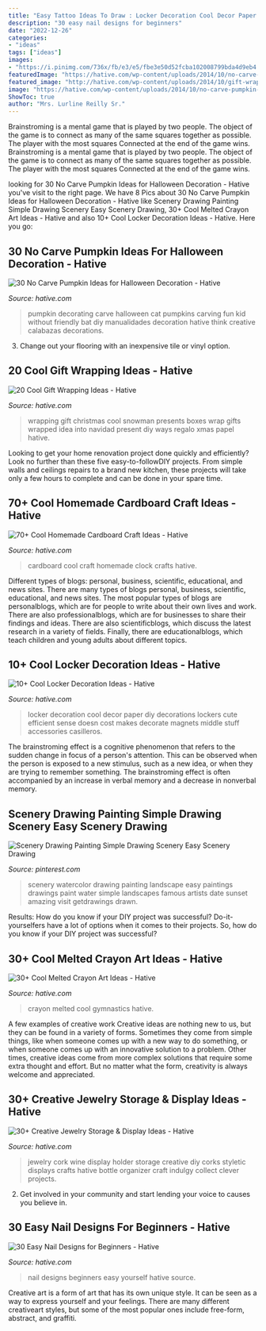 ```yaml
---
title: "Easy Tattoo Ideas To Draw : Locker Decoration Cool Decor Paper Diy Decorations Lockers Cute Efficient Sense Doesn Cost Makes Decorate Magnets Middle Stuff Accessories Casilleros"
description: "30 easy nail designs for beginners"
date: "2022-12-26"
categories:
- "ideas"
tags: ["ideas"]
images:
- "https://i.pinimg.com/736x/fb/e3/e5/fbe3e50d52fcba102008799bda4d9eb4.jpg"
featuredImage: "https://hative.com/wp-content/uploads/2014/10/no-carve-pumpkin-ideas/5-black-bat-and-cat.jpg"
featured_image: "http://hative.com/wp-content/uploads/2014/10/gift-wrapping-ideas/7-cool-gift-wrapping-ideas.jpg"
image: "https://hative.com/wp-content/uploads/2014/10/no-carve-pumpkin-ideas/5-black-bat-and-cat.jpg"
ShowToc: true
author: "Mrs. Lurline Reilly Sr."
---
```



Brainstroming is a mental game that is played by two people. The object of the game is to connect as many of the same squares together as possible. The player with the most squares Connected at the end of the game wins. Brainstroming is a mental game that is played by two people. The object of the game is to connect as many of the same squares together as possible. The player with the most squares Connected at the end of the game wins.

	

		
looking for 30 No Carve Pumpkin Ideas for Halloween Decoration - Hative you've visit to the right page. We have 8 Pics about 30 No Carve Pumpkin Ideas for Halloween Decoration - Hative like Scenery Drawing Painting Simple Drawing Scenery Easy Scenery Drawing, 30+ Cool Melted Crayon Art Ideas - Hative and also 10+ Cool Locker Decoration Ideas - Hative. Here you go:
		
    
## 30 No Carve Pumpkin Ideas For Halloween Decoration - Hative

<img loading=lazy src="https://hative.com/wp-content/uploads/2014/10/no-carve-pumpkin-ideas/5-black-bat-and-cat.jpg" onerror="this.onerror=null;this.src='https://tse3.mm.bing.net/th?id=OIP.Hb3xmJyHvHGn4YeFeGDYywHaJk&amp;pid=15.1';" alt="30 No Carve Pumpkin Ideas for Halloween Decoration - Hative">

_Source: hative.com_

>pumpkin decorating carve halloween cat pumpkins carving fun kid without friendly bat diy manualidades decoration hative think creative calabazas decorations. 

	

3. Change out your flooring with an inexpensive tile or vinyl option.

    
## 20 Cool Gift Wrapping Ideas - Hative

<img loading=lazy src="http://hative.com/wp-content/uploads/2014/10/gift-wrapping-ideas/7-cool-gift-wrapping-ideas.jpg" onerror="this.onerror=null;this.src='https://tse2.mm.bing.net/th?id=OIP.FCGR5qcVwaA-UGUQzGBzGgHaM2&amp;pid=15.1';" alt="20 Cool Gift Wrapping Ideas - Hative">

_Source: hative.com_

>wrapping gift christmas cool snowman presents boxes wrap gifts wrapped idea into navidad present diy ways regalo xmas papel hative. 

	

Looking to get your home renovation project done quickly and efficiently? Look no further than these five easy-to-followDIY projects. From simple walls and ceilings repairs to a brand new kitchen, these projects will take only a few hours to complete and can be done in your spare time.

    
## 70+ Cool Homemade Cardboard Craft Ideas - Hative

<img loading=lazy src="https://hative.com/wp-content/uploads/2014/04/cardboard-crafts/6-homemade-cardboard-clock.jpg" onerror="this.onerror=null;this.src='https://tse4.mm.bing.net/th?id=OIP.B1bOA82vW64050x_Z3iO2wHaJ4&amp;pid=15.1';" alt="70+ Cool Homemade Cardboard Craft Ideas - Hative">

_Source: hative.com_

>cardboard cool craft homemade clock crafts hative. 

	

Different types of blogs: personal, business, scientific, educational, and news sites.
There are many types of blogs personal, business, scientific, educational, and news sites. The most popular types of blogs are personalblogs, which are for people to write about their own lives and work. There are also professionalblogs, which are for businesses to share their findings and ideas. There are also scientificblogs, which discuss the latest research in a variety of fields. Finally, there are educationalblogs, which teach children and young adults about different topics.

    
## 10+ Cool Locker Decoration Ideas - Hative

<img loading=lazy src="https://hative.com/wp-content/uploads/2014/05/locker-decoration/4-contact-paper-locker-decoration.jpg" onerror="this.onerror=null;this.src='https://tse2.mm.bing.net/th?id=OIP.OKAdD3z3iR9AekLOzqiHPQHaJ6&amp;pid=15.1';" alt="10+ Cool Locker Decoration Ideas - Hative">

_Source: hative.com_

>locker decoration cool decor paper diy decorations lockers cute efficient sense doesn cost makes decorate magnets middle stuff accessories casilleros. 

	

The brainstroming effect is a cognitive phenomenon that refers to the sudden change in focus of a person's attention. This can be observed when the person is exposed to a new stimulus, such as a new idea, or when they are trying to remember something. The brainstroming effect is often accompanied by an increase in verbal memory and a decrease in nonverbal memory.

    
## Scenery Drawing Painting Simple Drawing Scenery Easy Scenery Drawing

<img loading=lazy src="https://i.pinimg.com/736x/fb/e3/e5/fbe3e50d52fcba102008799bda4d9eb4.jpg" onerror="this.onerror=null;this.src='https://tse3.mm.bing.net/th?id=OIP.IKJ0H0MMPir3B4fF0xbX5QHaLF&amp;pid=15.1';" alt="Scenery Drawing Painting Simple Drawing Scenery Easy Scenery Drawing">

_Source: pinterest.com_

>scenery watercolor drawing painting landscape easy paintings drawings paint water simple landscapes famous artists date sunset amazing visit getdrawings drawn. 

	

Results: How do you know if your DIY project was successful?
Do-it-yourselfers have a lot of options when it comes to their projects. So, how do you know if your DIY project was successful?

    
## 30+ Cool Melted Crayon Art Ideas - Hative

<img loading=lazy src="https://hative.com/wp-content/uploads/2014/04/melted-crayon-art/10-gymnastics.jpg" onerror="this.onerror=null;this.src='https://tse2.mm.bing.net/th?id=OIP.znXxIh5UvBw51Ktxt235XgHaJ4&amp;pid=15.1';" alt="30+ Cool Melted Crayon Art Ideas - Hative">

_Source: hative.com_

>crayon melted cool gymnastics hative. 

	

A few examples of creative work
Creative ideas are nothing new to us, but they can be found in a variety of forms. Sometimes they come from simple things, like when someone comes up with a new way to do something, or when someone comes up with an innovative solution to a problem. Other times, creative ideas come from more complex solutions that require some extra thought and effort. But no matter what the form, creativity is always welcome and appreciated.

    
## 30+ Creative Jewelry Storage &amp; Display Ideas - Hative

<img loading=lazy src="https://hative.com/wp-content/uploads/2015/01/jewelry-storage-display-ideas/4-wine-cork-jewelry-holder.jpg" onerror="this.onerror=null;this.src='https://tse3.mm.bing.net/th?id=OIP.FwVNXz2MrSzob-lrHpXaiQHaKW&amp;pid=15.1';" alt="30+ Creative Jewelry Storage &amp; Display Ideas - Hative">

_Source: hative.com_

>jewelry cork wine display holder storage creative diy corks styletic displays crafts hative bottle organizer craft indulgy collect clever projects. 

	

2. Get involved in your community and start lending your voice to causes you believe in.

    
## 30 Easy Nail Designs For Beginners - Hative

<img loading=lazy src="https://hative.com/wp-content/uploads/2014/11/easy-nail-designs/15-easy-nail-designs-for-beginners.jpg" onerror="this.onerror=null;this.src='https://tse4.mm.bing.net/th?id=OIP._J77519sm_agWHNC0quYgAHaJ4&amp;pid=15.1';" alt="30 Easy Nail Designs for Beginners - Hative">

_Source: hative.com_

>nail designs beginners easy yourself hative source. 

	

Creative art is a form of art that has its own unique style. It can be seen as a way to express yourself and your feelings. There are many different creativeart styles, but some of the most popular ones include free-form, abstract, and graffiti.


